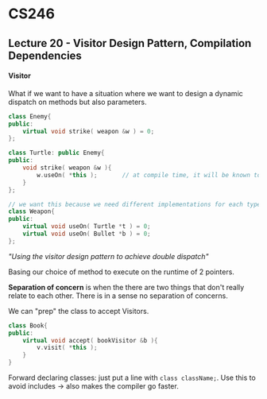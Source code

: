# CS246

## Lecture 20 - Visitor Design Pattern, Compilation Dependencies

#### Visitor

What if we want to have a situation where we want to design a dynamic dispatch on methods but also parameters.

```cpp
class Enemy{
public:
	virtual void strike( weapon &w ) = 0;
};

class Turtle: public Enemy{
public:
	void strike( weapon &w ){
		w.useOn( *this );		// at compile time, it will be known to be a turtle
	}
};

// we want this because we need different implementations for each type
class Weapon{
public:
	virtual void useOn( Turtle *t ) = 0;
	virtual void useOn( Bullet *b ) = 0;
};
```

*"Using the visitor design pattern to achieve double dispatch"*

Basing our choice of method to execute on the runtime of 2 pointers.

**Separation of concern** is when the there are two things that don't really relate to each other. There is in a sense no separation of concerns.

We can "prep" the class to accept Visitors.

```cpp
class Book{
public:
	virtual void accept( bookVisitor &b ){
		v.visit( *this );
	}
}
```

Forward declaring classes: just put a line with ```class className;```. Use this to avoid includes -> also makes the compiler go faster.
